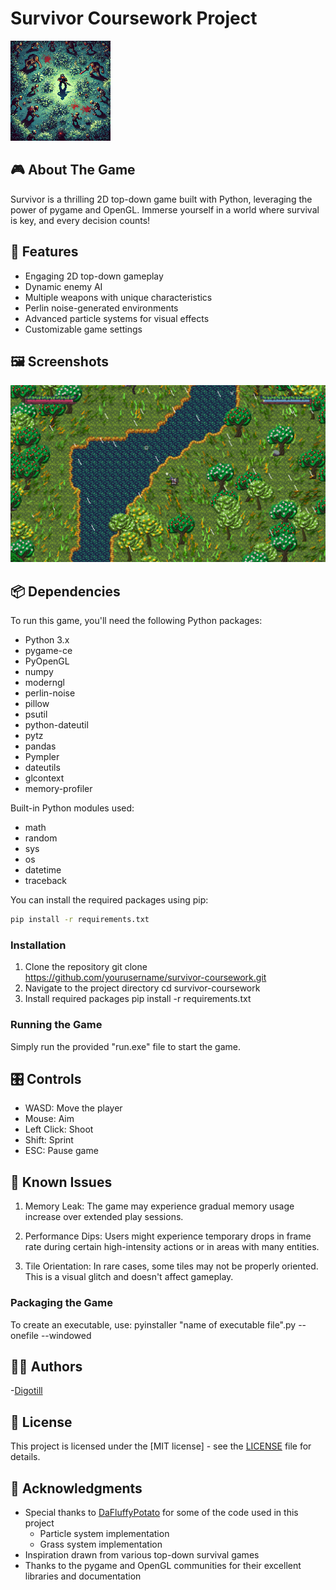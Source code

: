 # Survivor Coursework Project

![Game Cover](Assets/UI/Cover.png)

## 🎮 About The Game

Survivor is a thrilling 2D top-down game built with Python, leveraging the power of pygame and OpenGL. Immerse yourself in a world where survival is key, and every decision counts!

## 🚀 Features

- Engaging 2D top-down gameplay
- Dynamic enemy AI
- Multiple weapons with unique characteristics
- Perlin noise-generated environments
- Advanced particle systems for visual effects
- Customizable game settings

## 🖼 Screenshots

![Gameplay Screenshot](Assets/UI/screenshot.png)

## 📦 Dependencies

To run this game, you'll need the following Python packages:

- Python 3.x
- pygame-ce
- PyOpenGL
- numpy
- moderngl
- perlin-noise
- pillow
- psutil
- python-dateutil
- pytz
- pandas
- Pympler
- dateutils
- glcontext
- memory-profiler

Built-in Python modules used:
- math
- random
- sys
- os
- datetime
- traceback

You can install the required packages using pip:

```bash
pip install -r requirements.txt
```

### Installation

1. Clone the repository
   git clone https://github.com/yourusername/survivor-coursework.git
2. Navigate to the project directory
   cd survivor-coursework
3. Install required packages
   pip install -r requirements.txt

### Running the Game

Simply run the provided "run.exe" file to start the game.

## 🎛 Controls

- WASD: Move the player
- Mouse: Aim
- Left Click: Shoot
- Shift: Sprint
- ESC: Pause game

## 🐛 Known Issues

1. Memory Leak: The game may experience gradual memory usage increase over extended play sessions.

2. Performance Dips: Users might experience temporary drops in frame rate during certain high-intensity actions or in areas with many entities.

3. Tile Orientation: In rare cases, some tiles may not be properly oriented. This is a visual glitch and doesn't affect gameplay.

### Packaging the Game

To create an executable, use:
pyinstaller "name of executable file".py --onefile --windowed

## 👨‍💻 Authors

 -[Digotill](https://github.com/digotill)

## 📄 License

This project is licensed under the [MIT license] - see the [LICENSE](LICENSE.md) file for details.

## 🙏 Acknowledgments

- Special thanks to [DaFluffyPotato](https://github.com/DaFluffyPotato) for some of the code used in this project
  - Particle system implementation
  - Grass system implementation
- Inspiration drawn from various top-down survival games
- Thanks to the pygame and OpenGL communities for their excellent libraries and documentation